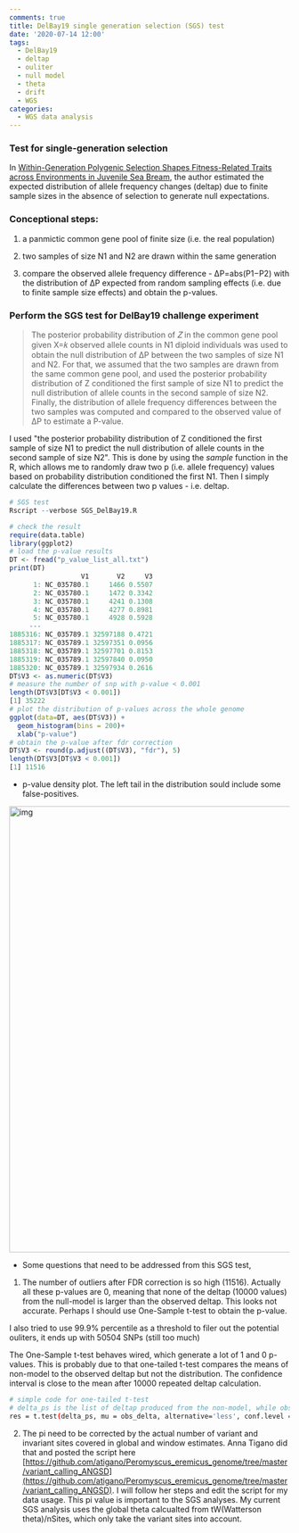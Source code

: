 ```yaml
---
comments: true
title: DelBay19 single generation selection (SGS) test
date: '2020-07-14 12:00'
tags:
  - DelBay19
  - deltap
  - ouliter
  - null model
  - theta
  - drift
  - WGS
categories:
  - WGS data analysis
---
```


### Test for single-generation selection

In [Within-Generation Polygenic Selection Shapes Fitness-Related Traits across Environments in Juvenile Sea Bream](https://www.mdpi.com/2073-4425/11/4/398/htm#app1-genes-11-00398), the author estimated the expected distribution of allele frequency changes (deltap) due to finite sample sizes in the absence of selection to generate null expectations.

### Conceptional steps:

1) a panmictic common gene pool of finite size (i.e. the real population)

2) two samples of size N1 and N2 are drawn within the same generation

3) compare the observed allele frequency difference - ΔP=abs(P1−P2) with the distribution of ΔP expected from random sampling effects (i.e. due to finite sample size effects) and obtain the p-values.    

### Perform the SGS test for DelBay19 challenge experiment

> The posterior probability distribution of 𝑍 in the common gene pool given X=𝑘 observed allele counts in N1 diploid individuals was used to obtain the null distribution of ΔP between the two samples of size N1 and N2. For that, we assumed that the two samples are drawn from the same common gene pool, and used the posterior probability distribution of Z conditioned the first sample of size N1 to predict the null distribution of allele counts in the second sample of size N2. Finally, the distribution of allele frequency differences between the two samples was computed and compared to the observed value of ΔP to estimate a P-value.

I used "the posterior probability distribution of Z conditioned the first sample of size N1 to predict the null distribution of allele counts in the second sample of size N2". This is done by using the *sample* function in the R, which allows me to randomly draw two p (i.e. allele frequency) values based on probability distribution conditioned the first N1. Then I simply calculate the differences between two p values - i.e. deltap.

```R
# SGS test
Rscript --verbose SGS_DelBay19.R

# check the result
require(data.table)
library(ggplot2)
# load the p-value results
DT <- fread("p_value_list_all.txt")
print(DT)
                  V1       V2     V3
      1: NC_035780.1     1466 0.5507
      2: NC_035780.1     1472 0.3342
      3: NC_035780.1     4241 0.1308
      4: NC_035780.1     4277 0.8981
      5: NC_035780.1     4928 0.5928
     ---                            
1885316: NC_035789.1 32597188 0.4721
1885317: NC_035789.1 32597351 0.0956
1885318: NC_035789.1 32597701 0.8153
1885319: NC_035789.1 32597840 0.0950
1885320: NC_035789.1 32597934 0.2616
DT$V3 <- as.numeric(DT$V3)
# measure the number of snp with p-value < 0.001
length(DT$V3[DT$V3 < 0.001])
[1] 35222
# plot the distribution of p-values across the whole genome
ggplot(data=DT, aes(DT$V3)) + 
  geom_histogram(bins = 200)+
  xlab("p-value")
# obtain the p-value after fdr correction
DT$V3 <- round(p.adjust((DT$V3), "fdr"), 5)
length(DT$V3[DT$V3 < 0.001])
[1] 11516
```

- p-value density plot. The left tail in the distribution sould include some false-positives.

<img src="https://hzz0024.github.io/images/SGS/p-value_distribution.jpeg" alt="img" width="800"/>

- Some questions that need to be addressed from this SGS test,

1) The number of outliers after FDR correction is so high (11516). Actually all these p-values are 0, meaning that none of the deltap (10000 values) from the null-model is larger than the observed deltap. This looks not accurate. Perhaps I should use One-Sample t-test to obtain the p-value.

I also tried to use 99.9% percentile as a threshold to filer out the potential ouliters, it ends up with 50504 SNPs (still too much) 

The One-Sample t-test behaves wired, which generate a lot of 1 and 0 p-values. This is probably due to that one-tailed t-test compares the means of non-model to the observed deltap but not the distribution. The confidence interval is close to the mean after 10000 repeated deltap calculation. 

```sh
# simple code for one-tailed t-test 
# delta_ps is the list of deltap produced from the non-model, while obs_delta is the actual deltap from challenge experiment
res = t.test(delta_ps, mu = obs_delta, alternative='less', conf.level = 0.95)
```

2) The pi need to be corrected by the actual number of variant and invariant sites covered in global and window estimates. Anna Tigano did that and posted the script here [https://github.com/atigano/Peromyscus_eremicus_genome/tree/master/variant_calling_ANGSD](https://github.com/atigano/Peromyscus_eremicus_genome/tree/master/variant_calling_ANGSD). I will follow her steps and edit the script for my data usage. This pi value is important to the SGS analyses. My current SGS analysis uses the global theta calcualted from tW(Watterson theta)/nSites, which only take the variant sites into account.

